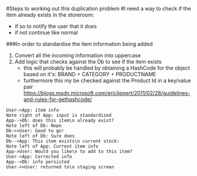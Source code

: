 #Steps to working out this duplication problem
#I need a way to check if the item already exists in the storeroom:
- if so to notify the user that it does
- if not continue like normal

###In order to standardise the item information being added 
1. Convert all the incoming information into uppercase
2. Add logic that checks against the Db to see if the item exists
	- this will probably be handled by obtaining a HashCode for the object based on it's:
	BRAND + CATEGORY + PRODUCTNAME
	- furthermore this my be checked against the Product Id in a key/value pair
	https://blogs.msdn.microsoft.com/ericlippert/2011/02/28/guidelines-and-rules-for-gethashcode/

```seq
User->App: item info
Note right of App: input is standardized
App-->Db: does this item\n already exist?
Note left of Db: Nope
Db->>User: Good to go!
Note left of Db: Sure does
Db-->App: This item exists\n current stock:
Note left of App: Current item info
App->User: Would you like\n to add to this item?
User->App: Corrected info
App-->Db: info persisted
User->>User: returned to\n staging screen
```